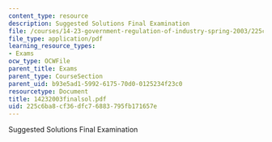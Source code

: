 ```yaml
---
content_type: resource
description: Suggested Solutions Final Examination
file: /courses/14-23-government-regulation-of-industry-spring-2003/225c6ba8cf36dfc76883795fb171657e_14232003finalsol.pdf
file_type: application/pdf
learning_resource_types:
- Exams
ocw_type: OCWFile
parent_title: Exams
parent_type: CourseSection
parent_uid: b93e5ad1-5992-6175-70d0-0125234f23c0
resourcetype: Document
title: 14232003finalsol.pdf
uid: 225c6ba8-cf36-dfc7-6883-795fb171657e
---
```

Suggested Solutions Final Examination

